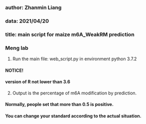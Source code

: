 ### author: Zhanmin Liang
### data: 2021/04/20
### title: main script for maize m6A_WeakRM prediction
### Meng lab

1. Run the main file: web_script.py in environment python 3.7.2
#### NOTICE!
#### version of R not lower than 3.6

2. Output is the percentage of m6A modification by prediction. 
#### Normally, people set that more than 0.5 is positive.
#### You can change your standard according to the actual situation.
